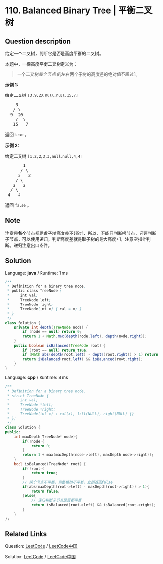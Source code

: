 # 110. Balanced Binary Tree | 平衡二叉树

## Question description

<!--If you want to use the English description, use <p>Given a binary tree, determine if it is height-balanced.</p>

<p>For this problem, a height-balanced binary tree is defined as:</p>

<blockquote>
<p>a binary tree in which the depth of the two subtrees of <em>every</em> node never differ by more than 1.</p>
</blockquote>

<p><strong>Example 1:</strong></p>

<p>Given the following tree <code>[3,9,20,null,null,15,7]</code>:</p>

<pre>
    3
   / \
  9  20
    /  \
   15   7</pre>

<p>Return true.<br />
<br />
<strong>Example 2:</strong></p>

<p>Given the following tree <code>[1,2,2,3,3,null,null,4,4]</code>:</p>

<pre>
       1
      / \
     2   2
    / \
   3   3
  / \
 4   4
</pre>

<p>Return false.</p>
 instead-->
<p>给定一个二叉树，判断它是否是高度平衡的二叉树。</p>

<p>本题中，一棵高度平衡二叉树定义为：</p>

<blockquote>
<p>一个二叉树<em>每个节点&nbsp;</em>的左右两个子树的高度差的绝对值不超过1。</p>
</blockquote>

<p><strong>示例 1:</strong></p>

<p>给定二叉树 <code>[3,9,20,null,null,15,7]</code></p>

<pre>    3
   / \
  9  20
    /  \
   15   7</pre>

<p>返回 <code>true</code> 。<br>
<br>
<strong>示例 2:</strong></p>

<p>给定二叉树 <code>[1,2,2,3,3,null,null,4,4]</code></p>

<pre>       1
      / \
     2   2
    / \
   3   3
  / \
 4   4
</pre>

<p>返回&nbsp;<code>false</code> 。</p>


## Note

注意是**每个**节点都要求子树高度差不超过1，所以，不能只判断根节点，还要判断子节点，可以使用递归。判断高度差就是取子树的最大高度+1。注意空指针判断。递归注意出口条件。


## Solution

Language: **java**  /  Runtime: 1 ms

```java
/**
 * Definition for a binary tree node.
 * public class TreeNode {
 *     int val;
 *     TreeNode left;
 *     TreeNode right;
 *     TreeNode(int x) { val = x; }
 * }
 */
class Solution {
    private int depth(TreeNode node) {
        if (node == null) return 0;
        return 1 + Math.max(depth(node.left), depth(node.right));
    }
    public boolean isBalanced(TreeNode root) {
        if (root == null) return true;
        if (Math.abs(depth(root.left) - depth(root.right)) > 1) return false;
        return isBalanced(root.left) && isBalanced(root.right);
    }
}
```

Language: **cpp**  /  Runtime: 8 ms

```cpp
/**
 * Definition for a binary tree node.
 * struct TreeNode {
 *     int val;
 *     TreeNode *left;
 *     TreeNode *right;
 *     TreeNode(int x) : val(x), left(NULL), right(NULL) {}
 * };
 */
class Solution {
public:
    int maxDepth(TreeNode* node){
        if(!node){
            return 0;
        }
        return 1 + max(maxDepth(node->left), maxDepth(node->right));
    }
    bool isBalanced(TreeNode* root) {
        if(!root){
            return true;
        }
        // 某个节点不平衡，则整棵树不平衡，立即返回false
        if(abs(maxDepth(root->left) - maxDepth(root->right)) > 1){
            return false;
        }else{
            // 递归判断子节点是否都平衡
            return isBalanced(root->left) && isBalanced(root->right);
        }
    }
};
```



## Related Links

Question: [LeetCode](https://leetcode.com/problems/balanced-binary-tree/description/)  /  [LeetCode中国](https://leetcode-cn.com/problems/balanced-binary-tree/description/)

Solution: [LeetCode](https://leetcode.com/articles/balanced-binary-tree/)  /  [LeetCode中国](https://leetcode-cn.com/articles/balanced-binary-tree/)